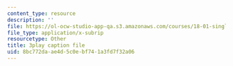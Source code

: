 ```yaml
---
content_type: resource
description: ''
file: https://ol-ocw-studio-app-qa.s3.amazonaws.com/courses/18-01-single-variable-calculus-fall-2006/8bc772daae4d5c0ebf741a3fd7f32a06_aeXp1zC6Hls.vtt
file_type: application/x-subrip
resourcetype: Other
title: 3play caption file
uid: 8bc772da-ae4d-5c0e-bf74-1a3fd7f32a06
---
```

